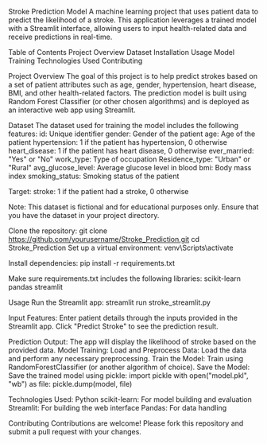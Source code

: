 Stroke Prediction Model
A machine learning project that uses patient data to predict the likelihood of a stroke. This application leverages a trained model with a Streamlit interface, allowing users to input health-related data and receive predictions in real-time.

Table of Contents
Project Overview
Dataset
Installation
Usage
Model Training
Technologies Used
Contributing

Project Overview
The goal of this project is to help predict strokes based on a set of patient attributes such as age, gender, hypertension, heart disease, BMI, and other health-related factors. The prediction model is built using Random Forest Classifier (or other chosen algorithms) and is deployed as an interactive web app using Streamlit.

Dataset
The dataset used for training the model includes the following features:
id: Unique identifier
gender: Gender of the patient
age: Age of the patient
hypertension: 1 if the patient has hypertension, 0 otherwise
heart_disease: 1 if the patient has heart disease, 0 otherwise
ever_married: "Yes" or "No"
work_type: Type of occupation
Residence_type: "Urban" or "Rural"
avg_glucose_level: Average glucose level in blood
bmi: Body mass index
smoking_status: Smoking status of the patient

Target:
stroke: 1 if the patient had a stroke, 0 otherwise

Note: This dataset is fictional and for educational purposes only. Ensure that you have the dataset in your project directory.

Clone the repository:
git clone https://github.com/yourusername/Stroke_Prediction.git
cd Stroke_Prediction
Set up a virtual environment:
venv\Scripts\activate

Install dependencies:
pip install -r requirements.txt

Make sure requirements.txt includes the following libraries:
scikit-learn
pandas
streamlit

Usage
Run the Streamlit app:
streamlit run stroke_streamlit.py

Input Features:
Enter patient details through the inputs provided in the Streamlit app.
Click "Predict Stroke" to see the prediction result.

Prediction Output:
The app will display the likelihood of stroke based on the provided data.
Model Training:
Load and Preprocess Data: Load the data and perform any necessary preprocessing.
Train the Model: Train using RandomForestClassifier (or another algorithm of choice).
Save the Model: Save the trained model using pickle:
import pickle
with open("model.pkl", "wb") as file:
    pickle.dump(model, file)

Technologies Used:
Python
scikit-learn: For model building and evaluation
Streamlit: For building the web interface
Pandas: For data handling

Contributing
Contributions are welcome! Please fork this repository and submit a pull request with your changes.
